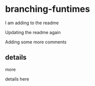 # branching-funtimes

I am adding to the readme

Updating the readme again

Adding some more comments

## details

more

details here